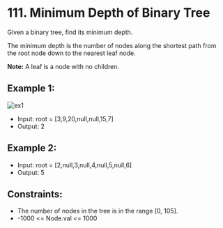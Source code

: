 # 111. Minimum Depth of Binary Tree

Given a binary tree, find its minimum depth.

The minimum depth is the number of nodes along the shortest path from the root node down to the nearest leaf node.

**Note:** A leaf is a node with no children.

## Example 1:

![ex1](https://assets.leetcode.com/uploads/2020/10/12/ex_depth.jpg)

- Input: root = [3,9,20,null,null,15,7]
- Output: 2

## Example 2:

- Input: root = [2,null,3,null,4,null,5,null,6]
- Output: 5
 

## Constraints:

- The number of nodes in the tree is in the range [0, 105].
- -1000 <= Node.val <= 1000